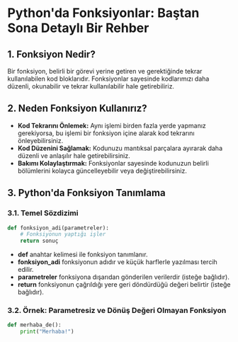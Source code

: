 # Python'da Fonksiyonlar: Baştan Sona Detaylı Bir Rehber

## 1. Fonksiyon Nedir?

Bir fonksiyon, belirli bir görevi yerine getiren ve gerektiğinde tekrar kullanılabilen kod bloklarıdır. Fonksiyonlar sayesinde kodlarımızı daha düzenli, okunabilir ve tekrar kullanılabilir hale getirebiliriz.

## 2. Neden Fonksiyon Kullanırız?

- **Kod Tekrarını Önlemek:** Aynı işlemi birden fazla yerde yapmanız gerekiyorsa, bu işlemi bir fonksiyon içine alarak kod tekrarını önleyebilirsiniz.
- **Kod Düzenini Sağlamak:** Kodunuzu mantıksal parçalara ayırarak daha düzenli ve anlaşılır hale getirebilirsiniz.
- **Bakımı Kolaylaştırmak:** Fonksiyonlar sayesinde kodunuzun belirli bölümlerini kolayca güncelleyebilir veya değiştirebilirsiniz.

## 3. Python'da Fonksiyon Tanımlama

### 3.1. Temel Sözdizimi

```python
def fonksiyon_adi(parametreler):
    # Fonksiyonun yaptığı işler
    return sonuç
```
- **def** anahtar kelimesi ile fonksiyon tanımlanır.
- **fonksiyon_adi** fonksiyonun adıdır ve küçük harflerle yazılması tercih edilir.
- **parametreler** fonksiyona dışarıdan gönderilen verilerdir (isteğe bağlıdır).
- **return** fonksiyonun çağrıldığı yere geri döndürdüğü değeri belirtir (isteğe bağlıdır).

### 3.2. Örnek: Parametresiz ve Dönüş Değeri Olmayan Fonksiyon

```python
def merhaba_de():
    print("Merhaba!")
```

